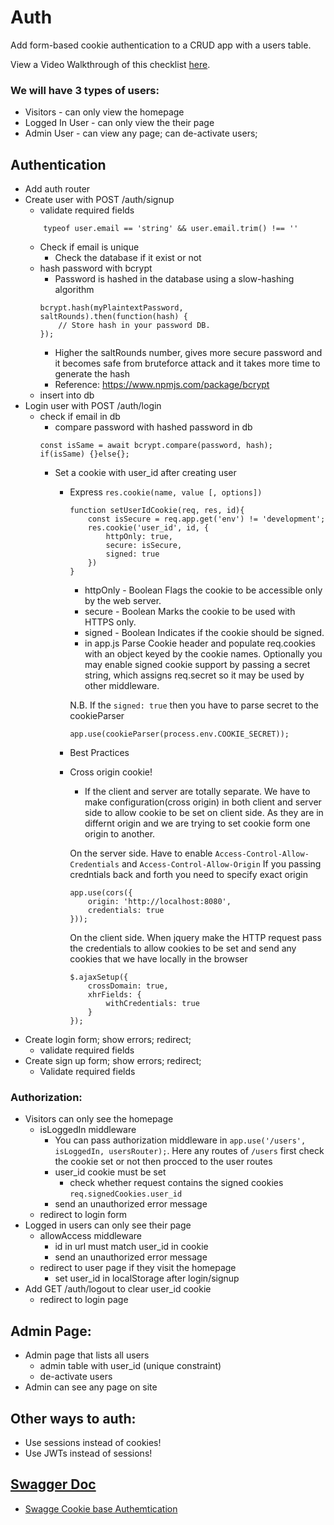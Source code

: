 # Auth

Add form-based cookie authentication to a CRUD app with a users table.

View a Video Walkthrough of this checklist [here](https://www.youtube.com/watch?v=H7qkTzxk_0I&list=PLM_i0obccy3t3qe805JmyAz5Wnjy2OclO&index=1).

### We will have 3 types of users:
* Visitors - can only view the homepage
* Logged In User - can only view the their page
* Admin User - can view any page; can de-activate users;

## Authentication
* Add auth router
* Create user with POST /auth/signup
	* validate required fields
	```
		typeof user.email == 'string' && user.email.trim() !== ''
	```
	* Check if email is unique
		- Check the database if it exist or not
	* hash password with bcrypt
	 	- Password is hashed in the database using a slow-hashing algorithm
		```
		bcrypt.hash(myPlaintextPassword, saltRounds).then(function(hash) {
			// Store hash in your password DB.
		});
		```
		- Higher the saltRounds number, gives more secure password and it becomes safe from bruteforce attack and it takes more time to generate the hash
		- Reference: https://www.npmjs.com/package/bcrypt
	* insert into db
* Login user with POST /auth/login
	* check if email in db
		* compare password with hashed password in db
		```
		const isSame = await bcrypt.compare(password, hash);
		if(isSame) {}else{};
		```
		* Set a cookie with user_id after creating user
			* Express `res.cookie(name, value [, options])`
				```
				function setUserIdCookie(req, res, id){
					const isSecure = req.app.get('env') != 'development';
					res.cookie('user_id', id, {
						httpOnly: true,
						secure: isSecure,
						signed: true
					})
				}
				```
				- httpOnly	- 	Boolean	Flags the cookie to be accessible only by the web server.
				- secure 	- 	Boolean	Marks the cookie to be used with HTTPS only.
				- signed	-	Boolean	Indicates if the cookie should be signed.
				- in app.js
				Parse Cookie header and populate req.cookies with an object keyed by the cookie names. Optionally you may enable signed cookie support by passing a secret string, which assigns req.secret so it may be used by other middleware.

				N.B. If the `signed: true` then you have to parse secret to the cookieParser
				```
				app.use(cookieParser(process.env.COOKIE_SECRET));
				```
			* Best Practices
			* Cross origin cookie!
				- If the client and server are totally separate. We have to make configuration(cross origin) in both client and server side to allow cookie to be set on client side. As they are in differnt origin and we are trying to set cookie form one origin to another.

				On the server side. Have to enable `Access-Control-Allow-Credentials` and `Access-Control-Allow-Origin`
				If you passing credntials back and forth you need to specify exact origin
				```
				app.use(cors({
					origin: 'http://localhost:8080',
					credentials: true
				})); 
				```
				On the client side. When jquery make the HTTP request pass the credentials to allow cookies to be set and send any cookies that we have locally in the browser
				```
				$.ajaxSetup({
					crossDomain: true,
					xhrFields: {
						withCredentials: true
					}
				});
				```
* Create login form; show errors; redirect;
 	* validate required fields
* Create sign up form; show errors; redirect;
	* Validate required fields

### Authorization:
* Visitors can only see the homepage
	* isLoggedIn middleware
		- You can pass authorization middleware in `app.use('/users', isLoggedIn, usersRouter);`. Here any routes of `/users` first check the cookie set or not then procced to the user routes
		* user_id cookie must be set
			- check whether request contains the signed cookies `req.signedCookies.user_id`
		* send an unauthorized error message
	* redirect to login form
* Logged in users can only see their page
	* allowAccess middleware
		* id in url must match user_id in cookie
 		* send an unauthorized error message
	* redirect to user page if they visit the homepage
		* set user_id in localStorage after login/signup
* Add GET /auth/logout to clear user_id cookie
	* redirect to login page

## Admin Page:
* Admin page that lists all users
	* admin table with user_id (unique constraint)
	* de-activate users
* Admin can see any page on site

## Other ways to auth:
* Use sessions instead of cookies!
* Use JWTs instead of sessions!

## [Swagger Doc](https://swagger.io/docs/specification/basic-structure/)
 - [Swagge Cookie base Authemtication](https://swagger.io/docs/specification/authentication/cookie-authentication/)